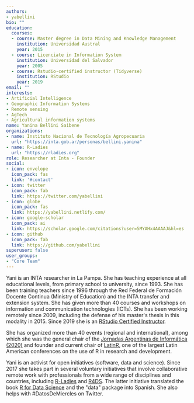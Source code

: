 ```yaml
---
authors:
- yabellini
bio: ""
education:
  courses:
  - course: Master degree in Data Mining and Knowledge Management
    institution: Universidad Austral
    year: 2015
  - course: Licenciate in Information System
    institution: Universidad del Salvador
    year: 2005
  - course: Rstudio-certified instructor (Tidyverse)
    institution: RStudio
    year: 2019
email: ""
interests:
- Artificial Intelligence
- Geographic Information Systems
- Remote sensing
- AgTech
- Agricultural information systems
name: Yanina Bellini Saibene
organizations:
- name: Instituto Nacional de Tecnología Agropecuaria
  url: "https://inta.gob.ar/personas/bellini.yanina"
- name: R-Ladies
  url: "https://rladies.org"
role: Researcher at Inta - Founder
social:
- icon: envelope
  icon_pack: fas
  link: '#contact'
- icon: twitter
  icon_pack: fab
  link: https://twitter.com/yabellini
- icon: globe
  icon_pack: fas
  link: https://yabellini.netlify.com/
- icon: google-scholar
  icon_pack: ai
  link: https://scholar.google.com/citations?user=5MYAHx4AAAAJ&hl=es
- icon: github
  icon_pack: fab
  link: https://github.com/yabellini
superuser: false
user_groups:
- "Core Team"
---
```



Yani is an INTA researcher in La Pampa. She has teaching experience at all educational levels, from primary school to university, since 1993. She has been training teachers since 1996 through the Red Federal de Formación Docente Continua (Ministry of Education) and the INTA transfer and extension system. She has given more than 40 courses and workshops on information and communication technologies (ICTs). She has been working remotely since 2009, including the defense of his master's thesis in this modality in 2015. Since 2019 she is an [RStudio Certified Instructor](https://education.rstudio.com/trainers/).

She has organized more than 40 events (regional and international), among which she was the general chair of the [Jornadas Argentinas de Informática (2020)](http://www.sadio.org.ar/jaiio/) and founder and current chair of [LatinR](https://latin-r.com), one of the largest Latin American conferences on the use of R in research and development.  

Yani is an activist for open initiatives (software, data and science). Since 2017 she takes part in several voluntary initiatives that involve collaborative remote work with professionals from a wide range of disciplines and countries, including [R-Ladies](https://rladies.org/) and [R4DS](https://github.com/cienciadedatos). The latter initiative translated the book [R for Data Science](https://es.r4ds.hadley.nz) and the "data" package into Spanish. She also helps with #DatosDeMiercles on Twitter. 

